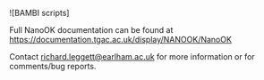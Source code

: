 ![BAMBI scripts]

Full NanoOK documentation can be found at https://documentation.tgac.ac.uk/display/NANOOK/NanoOK

Contact richard.leggett@earlham.ac.uk for more information or for comments/bug reports.
